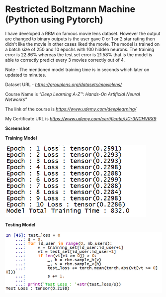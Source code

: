 # Restricted Boltzmann Machine (Python using Pytorch)

I have developed a RBM on famous movie lens dataset. However the output are changed to binary outputs is the user gave 0 or 1 or 2 star rating then didn't like the movie in other cases liked the movie. The model is trained on a batch size of 250 and 10 epochs with 100 hidden neurons. The training error is 22.86% whereas the test set error is 21.58% that is the model is able to correctly predict every 3 movies correctly out of 4. 

Note - The mentioned model training time is in seconds which later on updated to minutes.


Dataset URL - *https://grouplens.org/datasets/movielens/*

Course Name is *"Deep Learning A-Z™: Hands-On Artificial Neural Networks"*

The link of the course is *https://www.udemy.com/deeplearning/*

My Certificate URL is *https://www.udemy.com/certificate/UC-3NCHVRX9*

**Screenshot**

**Training Model**

![alt_text](https://github.com/TDeepanshPandey/Restricted_Boltzmann_Machine_Pytorch/blob/master/model.png)

**Testing Model**

![alt_text](https://github.com/TDeepanshPandey/Restricted_Boltzmann_Machine_Pytorch/blob/master/test_loss.png)
